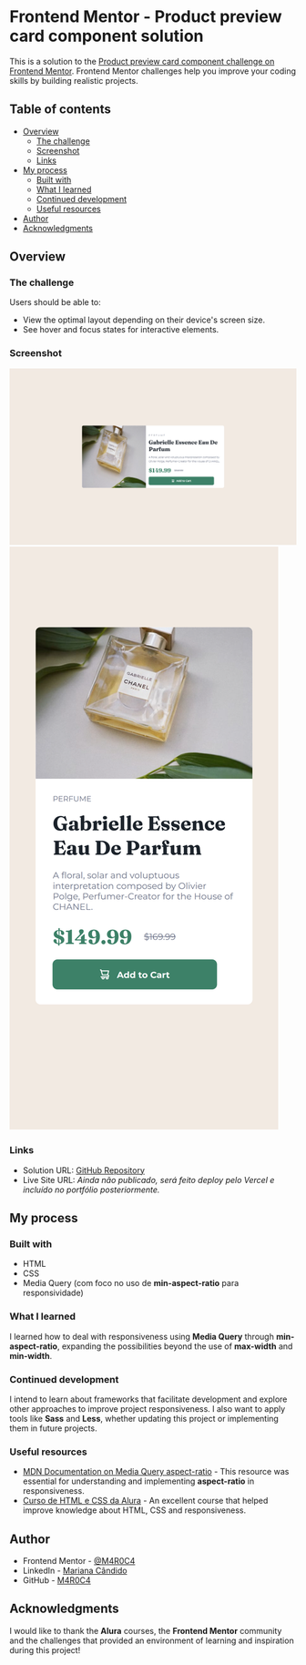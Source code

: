 # Frontend Mentor - Product preview card component solution

This is a solution to the [Product preview card component challenge on Frontend Mentor](https://www.frontendmentor.io/challenges/product-preview-card-component-GO7UmttRfa). Frontend Mentor challenges help you improve your coding skills by building realistic projects.

## Table of contents

- [Overview](#overview)
  - [The challenge](#the-challenge)
  - [Screenshot](#screenshot)
  - [Links](#links)
- [My process](#my-process)
  - [Built with](#built-with)
  - [What I learned](#what-i-learned)
  - [Continued development](#continued-development)
  - [Useful resources](#useful-resources)
- [Author](#author)
- [Acknowledgments](#acknowledgments)

## Overview

### The challenge

Users should be able to:

- View the optimal layout depending on their device's screen size.
- See hover and focus states for interactive elements.

### Screenshot

![Screenshot 1640x1008px](./design/screenshot%20-%201640x1008.png)
![Screenshot iPhone 14 Pro Max](./design/screenshot%20-%20iPhone%2014%20Pro%20Max.png)

### Links

- Solution URL: [GitHub Repository](https://github.com/M4R0C4/product-preview-card-component-main)  
- Live Site URL: *Ainda não publicado, será feito deploy pelo Vercel e incluído no portfólio posteriormente.*

## My process

### Built with

- HTML
- CSS
- Media Query (com foco no uso de **min-aspect-ratio** para responsividade)

### What I learned


I learned how to deal with responsiveness using **Media Query** through **min-aspect-ratio**, expanding the possibilities beyond the use of **max-width** and **min-width**.

### Continued development

I intend to learn about frameworks that facilitate development and explore other approaches to improve project responsiveness. I also want to apply tools like **Sass** and **Less**, whether updating this project or implementing them in future projects.

### Useful resources

- [MDN Documentation on Media Query aspect-ratio](https://developer.mozilla.org/pt-BR/docs/Web/CSS/@media/aspect-ratio) - This resource was essential for understanding and implementing **aspect-ratio** in responsiveness.
- [Curso de HTML e CSS da Alura](https://cursos.alura.com.br/course/html-css-responsividade-publicacao-projetos) - 
An excellent course that helped improve knowledge about HTML, CSS and responsiveness.

## Author

- Frontend Mentor - [@M4R0C4](https://www.frontendmentor.io/profile/M4R0C4)
- LinkedIn - [Mariana Cândido](https://www.linkedin.com/in/mariana-candido-20b59b88/)
- GitHub - [M4R0C4](https://github.com/M4R0C4)

## Acknowledgments

I would like to thank the **Alura** courses, the **Frontend Mentor** community and the challenges that provided an environment of learning and inspiration during this project!
